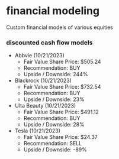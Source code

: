 # financial modeling
Custom financial models of various equities

### discounted cash flow models
- Abbvie (10/21/2023)
  - Fair Value Share Price: $505.24
  - Recommendation: BUY
  - Upside / Downside: 244%
- Blackrock (10/21/2023)
  - Fair Value Share Price: $732.54
  - Recommendation: BUY
  - Upside / Downside: 23%
- Ulta Beauty (10/21/2023)
  - Fair Value Share Price: $491.12
  - Recommendation: BUY
  - Upside / Downside: 28%
- Tesla (10/21/2023)
  - Fair Value Share Price: $24.37
  - Recommendation: SELL
  - Upside / Downside: -89%

